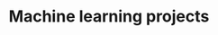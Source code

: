 ---
title: "Machine learning projects"
permalink: /machine-learning-projects/
layout: archive
author_profile: true
---